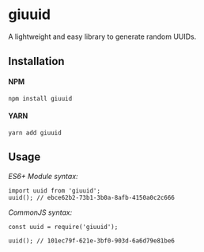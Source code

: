 # giuuid
A lightweight and easy library to generate random UUIDs.

## Installation

#### NPM
```
npm install giuuid
```

#### YARN
```
yarn add giuuid
```

## Usage

_ES6+ Module syntax:_
```
import uuid from 'giuuid';
uuid(); // ebce62b2-73b1-3b0a-8afb-4150a0c2c666

```

_CommonJS syntax:_
```
const uuid = require('giuuid');

uuid(); // 101ec79f-621e-3bf0-903d-6a6d79e81be6
```